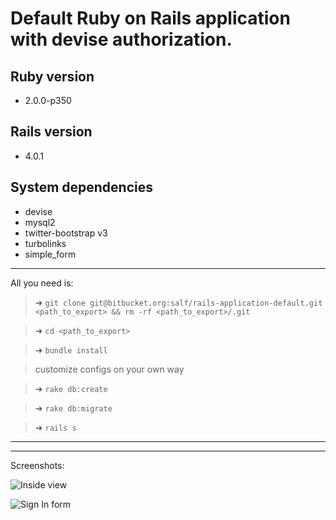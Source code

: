 # Default Ruby on Rails application with devise authorization.

## Ruby version
  * 2.0.0-p350

## Rails version
  * 4.0.1

## System dependencies
  * devise
  * mysql2
  * twitter-bootstrap v3
  * turbolinks
  * simple_form


* * *
All you need is:

> ➜ `git clone git@bitbucket.org:salf/rails-application-default.git <path_to_export> && rm -rf <path_to_export>/.git`

> ➜ `cd <path_to_export>`

> ➜ `bundle install`

> customize configs on your own way

> ➜ `rake db:create`

> ➜ `rake db:migrate`

> ➜ `rails s`

* * *
* * *
Screenshots:

![Inside view](https://dl.dropboxusercontent.com/u/2759137/inside.png "Inside view")

![Sign In form](https://dl.dropboxusercontent.com/u/2759137/login.png "Sign In form")
